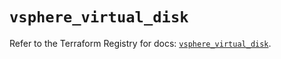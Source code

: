 # `vsphere_virtual_disk`

Refer to the Terraform Registry for docs: [`vsphere_virtual_disk`](https://registry.terraform.io/providers/hashicorp/vsphere/2.12.0/docs/resources/virtual_disk).
